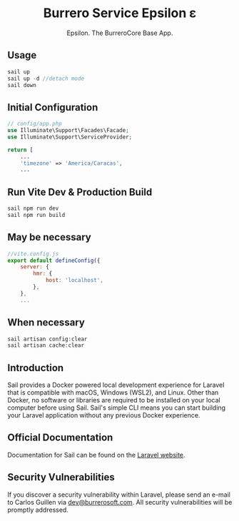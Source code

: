 
<h1 align="center">Burrero Service Epsilon ɛ</h1>

<p align="center">
  Epsilon. The BurreroCore Base App.
</p>

## Usage

```php
sail up
sail up -d //detach mode
sail down
```
## Initial Configuration

```php
// config/app.php
use Illuminate\Support\Facades\Facade;
use Illuminate\Support\ServiceProvider;

return [
    ...
    'timezone' => 'America/Caracas',
    ...
```
## Run Vite Dev & Production Build

```php
sail npm run dev
sail npm run build
```
## May be necessary

```js
//vite.config.js
export default defineConfig({
    server: {
        hmr: {
            host: 'localhost',
        },
    },
    ...
```

## When necessary

```php
sail artisan config:clear
sail artisan cache:clear
```
## Introduction

Sail provides a Docker powered local development experience for Laravel that is compatible with macOS, Windows (WSL2), and Linux. Other than Docker, no software or libraries are required to be installed on your local computer before using Sail. Sail's simple CLI means you can start building your Laravel application without any previous Docker experience.

## Official Documentation

Documentation for Sail can be found on the [Laravel website](https://laravel.com/docs/sail).

## Security Vulnerabilities

If you discover a security vulnerability within Laravel, please send an e-mail to Carlos Guillen via [dev@burrerosoft.com](mailto:dev@burrerosoft.com). All security vulnerabilities will be promptly addressed.